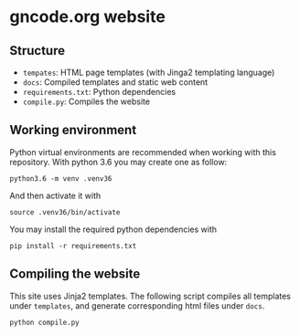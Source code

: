 # gncode.org website
## Structure
- `tempates`: HTML page templates (with Jinga2 templating language)
- `docs`: Compiled templates  and static web content
- `requirements.txt`: Python dependencies
- `compile.py`: Compiles the website

##  Working environment
Python virtual environments are recommended  when working with this repository. With python 3.6 you may create one as follow:
```
python3.6 -m venv .venv36
```
And then activate it with
```
source .venv36/bin/activate
```

You may install the required python dependencies with
```
pip install -r requirements.txt
```

## Compiling the website
This site uses Jinja2 templates. The  following script compiles all templates under `templates`, and generate corresponding html files under `docs`.
```
python compile.py
```

